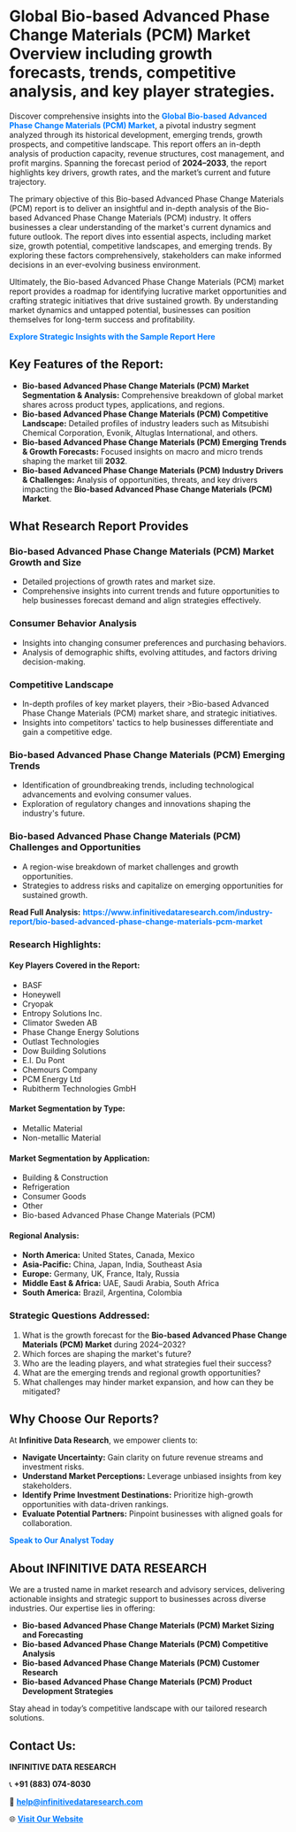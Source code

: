 <h1>Global Bio-based Advanced Phase Change Materials (PCM) Market Overview including growth forecasts, trends, competitive analysis, and key player strategies.</h1>
<p>
Discover comprehensive insights into the 
<a href="https://www.infinitivedataresearch.com/industry-report/bio-based-advanced-phase-change-materials-pcm-market" rel="dofollow" style="color: #007BFF; text-decoration: none;"><strong>Global Bio-based Advanced Phase Change Materials (PCM) Market</strong></a>, a pivotal industry segment analyzed through its historical development, emerging trends, growth prospects, and competitive landscape. This report offers an in-depth analysis of production capacity, revenue structures, cost management, and profit margins. Spanning the forecast period of <strong>2024–2033</strong>, the report highlights key drivers, growth rates, and the market’s current and future trajectory.
</p>
<p>
The primary objective of this Bio-based Advanced Phase Change Materials (PCM) report is to deliver an insightful and in-depth analysis of the Bio-based Advanced Phase Change Materials (PCM) industry. It offers businesses a clear understanding of the market's current dynamics and future outlook. The report dives into essential aspects, including market size, growth potential, competitive landscapes, and emerging trends. By exploring these factors comprehensively, stakeholders can make informed decisions in an ever-evolving business environment.
</p>
<p>
Ultimately, the Bio-based Advanced Phase Change Materials (PCM) market report provides a roadmap for identifying lucrative market opportunities and crafting strategic initiatives that drive sustained growth. By understanding market dynamics and untapped potential, businesses can position themselves for long-term success and profitability.
</p>
<p>
<a href="https://www.infinitivedataresearch.com/request-sample/reportId=107652" style="color: #007BFF; text-decoration: none;"><strong>Explore Strategic Insights with the Sample Report Here</strong></a>
</p>

<h2>Key Features of the Report:</h2>
<ul>
<li><strong>Bio-based Advanced Phase Change Materials (PCM) Market Segmentation & Analysis:</strong> Comprehensive breakdown of global market shares across product types, applications, and regions.</li>
<li><strong>Bio-based Advanced Phase Change Materials (PCM) Competitive Landscape:</strong> Detailed profiles of industry leaders such as Mitsubishi Chemical Corporation, Evonik, Altuglas International, and others.</li>
<li><strong>Bio-based Advanced Phase Change Materials (PCM) Emerging Trends & Growth Forecasts:</strong> Focused insights on macro and micro trends shaping the market till <strong>2032</strong>.</li>
<li><strong>Bio-based Advanced Phase Change Materials (PCM) Industry Drivers & Challenges:</strong> Analysis of opportunities, threats, and key drivers impacting the <strong>Bio-based Advanced Phase Change Materials (PCM) Market</strong>.</li>
</ul>

<h2>What Research Report Provides</h2>
<h3>Bio-based Advanced Phase Change Materials (PCM) Market Growth and Size</h3>
<ul>
<li>Detailed projections of growth rates and market size.</li>
<li>Comprehensive insights into current trends and future opportunities to help businesses forecast demand and align strategies effectively.</li>
</ul>

<h3>Consumer Behavior Analysis</h3>
<ul>
<li>Insights into changing consumer preferences and purchasing behaviors.</li>
<li>Analysis of demographic shifts, evolving attitudes, and factors driving decision-making.</li>
</ul>

<h3>Competitive Landscape</h3>
<ul>
<li>In-depth profiles of key market players, their >Bio-based Advanced Phase Change Materials (PCM) market share, and strategic initiatives.</li>
<li>Insights into competitors' tactics to help businesses differentiate and gain a competitive edge.</li>
</ul>

<h3>Bio-based Advanced Phase Change Materials (PCM) Emerging Trends</h3>
<ul>
<li>Identification of groundbreaking trends, including technological advancements and evolving consumer values.</li>
<li>Exploration of regulatory changes and innovations shaping the industry's future.</li>
</ul>

<h3>Bio-based Advanced Phase Change Materials (PCM) Challenges and Opportunities</h3>
<ul>
<li>A region-wise breakdown of market challenges and growth opportunities.</li>
<li>Strategies to address risks and capitalize on emerging opportunities for sustained growth.</li>
</ul>
<p><strong>Read Full Analysis:</strong> <a href="https://www.infinitivedataresearch.com/industry-report/bio-based-advanced-phase-change-materials-pcm-market" rel="dofollow" style="color: #007BFF; text-decoration: none;"><strong>https://www.infinitivedataresearch.com/industry-report/bio-based-advanced-phase-change-materials-pcm-market</strong></a></p>
<h3>Research Highlights:</h3>
<h4>Key Players Covered in the Report:</h4>
<ul><li>BASF</li><li>Honeywell</li><li>Cryopak</li><li>Entropy Solutions Inc.</li><li>Climator Sweden AB</li><li>Phase Change Energy Solutions</li><li>Outlast Technologies</li><li>Dow Building Solutions</li><li>E.I. Du Pont</li><li>Chemours Company</li><li>PCM Energy Ltd</li><li>Rubitherm Technologies GmbH</li></ul>
<h4>Market Segmentation by Type:</h4>
<ul><li>Metallic Material</li><li>Non-metallic Material</li></ul>
<h4>Market Segmentation by Application:</h4>
<ul><li>Building &amp; Construction</li><li>Refrigeration</li><li>Consumer Goods</li><li>Other</li><li>Bio-based Advanced Phase Change Materials (PCM)</li></ul>

<h4>Regional Analysis:</h4>
<ul>
<li><strong>North America:</strong> United States, Canada, Mexico</li>
<li><strong>Asia-Pacific:</strong> China, Japan, India, Southeast Asia</li>
<li><strong>Europe:</strong> Germany, UK, France, Italy, Russia</li>
<li><strong>Middle East & Africa:</strong> UAE, Saudi Arabia, South Africa</li>
<li><strong>South America:</strong> Brazil, Argentina, Colombia</li>
</ul>

<h3>Strategic Questions Addressed:</h3>
<ol>
<li>What is the growth forecast for the <strong>Bio-based Advanced Phase Change Materials (PCM) Market</strong> during 2024–2032?</li>
<li>Which forces are shaping the market's future?</li>
<li>Who are the leading players, and what strategies fuel their success?</li>
<li>What are the emerging trends and regional growth opportunities?</li>
<li>What challenges may hinder market expansion, and how can they be mitigated?</li>
</ol>

<h2>Why Choose Our Reports?</h2>
<p>At <strong>Infinitive Data Research</strong>, we empower clients to:</p>
<ul>
<li><strong>Navigate Uncertainty:</strong> Gain clarity on future revenue streams and investment risks.</li>
<li><strong>Understand Market Perceptions:</strong> Leverage unbiased insights from key stakeholders.</li>
<li><strong>Identify Prime Investment Destinations:</strong> Prioritize high-growth opportunities with data-driven rankings.</li>
<li><strong>Evaluate Potential Partners:</strong> Pinpoint businesses with aligned goals for collaboration.</li>
</ul>
<p><a href="https://www.infinitivedataresearch.com/industry-report/bio-based-advanced-phase-change-materials-pcm-market" rel="dofollow" style="color: #007BFF; text-decoration: none;"><strong>Speak to Our Analyst Today</strong></a></p>

<h2>About INFINITIVE DATA RESEARCH</h2>
<p>We are a trusted name in market research and advisory services, delivering actionable insights and strategic support to businesses across diverse industries. Our expertise lies in offering:</p>
<ul>
<li><strong>Bio-based Advanced Phase Change Materials (PCM) Market Sizing and Forecasting</strong></li>
<li><strong>Bio-based Advanced Phase Change Materials (PCM) Competitive Analysis</strong></li>
<li><strong>Bio-based Advanced Phase Change Materials (PCM) Customer Research</strong></li>
<li><strong>Bio-based Advanced Phase Change Materials (PCM) Product Development Strategies</strong></li>
</ul>
<p>Stay ahead in today’s competitive landscape with our tailored research solutions.</p>

<h2>Contact Us:</h2>
<p><strong>INFINITIVE DATA RESEARCH</strong></p>
<p>📞 <strong>+91 (883) 074-8030</strong></p>
<p>📧 <strong><a href="mailto:help@infinitivedataresearch.com" style="color: #007BFF;">help@infinitivedataresearch.com</a></strong></p>
<p>🌐 <strong><a href="https://www.infinitivedataresearch.com" rel="dofollow" style="color: #007BFF;">Visit Our Website</a></strong></p>